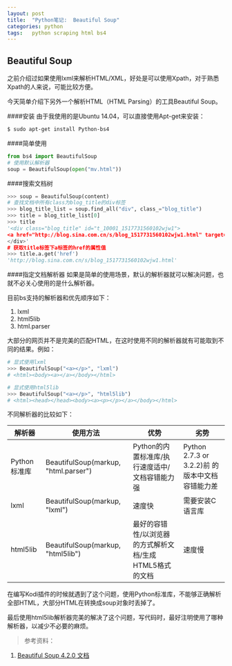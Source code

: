 ```yaml
---
layout: post
title:  "Python笔记:  Beautiful Soup"
categories: python
tags:   python scraping html bs4
---
```


Beautiful Soup
-----

之前介绍过如果使用lxml来解析HTML/XML，好处是可以使用Xpath，对于熟悉Xpath的人来说，可能比较方便。

今天简单介绍下另外一个解析HTML（HTML Parsing）的工具Beautiful Soup。

####安装 
由于我使用的是Ubuntu 14.04，可以直接使用Apt-get来安装：

```bash
$ sudo apt-get install Python-bs4
```


####简单使用

```python
from bs4 import BeautifulSoup
# 使用默认解析器
soup = BeautifulSoup(open("mv.html"))
```

####搜索文档树

```python
>>> soup = BeautifulSoup(content)
# 查找文档中所有class为blog_title的div标签
>>> blog_title_list = soup.find_all("div", class_="blog_title")
>>> title = blog_title_list[0]
>>> title
'<div class="blog_title" id="t_10001_1517731560102wjw1">
<a href="http://blog.sina.com.cn/s/blog_1517731560102wjw1.html" target="_blank">【日剧】《澄和堇/澄和薰》[单剧连载中]</a>
</div>'
# 获取title标签下a标签的href的属性值
>>> title.a.get('href')
'http://blog.sina.com.cn/s/blog_1517731560102wjw1.html'
```

####指定文档解析器
如果是简单的使用场景，默认的解析器就可以解决问题，也就不必关心使用的是什么解析器。

目前bs支持的解析器和优先顺序如下：

 1. lxml
 2. html5lib
 3. html.parser

大部分的网页并不是完美的匹配HTML，在这时使用不同的解析器就有可能取到不同的结果。例如：

```python
# 显式使用lxml
>>> BeautifulSoup("<a></p>", "lxml")
# <html><body><a></a></body></html>

# 显式使用html5lib
>>> BeautifulSoup("<a></p>", "html5lib")
# <html><head></head><body><a><p></p></a></body></html>
```

不同解析器的比较如下：

解析器     | 使用方法 | 优势 | 劣势
--------   | ------- | -----| ----
Python标准库 | BeautifulSoup(markup, "html.parser") |Python的内置标准库/执行速度适中/文档容错能力强 | Python 2.7.3 or 3.2.2)前 的版本中文档容错能力差
lxml | BeautifulSoup(markup, "lxml") |  速度快 | 需要安装C语言库
html5lib | BeautifulSoup(markup, "html5lib") | 最好的容错性/以浏览器的方式解析文档/生成HTML5格式的文档 | 速度慢

在编写Kodi插件的时候就遇到了这个问题，使用Python标准库，不能够正确解析全部HTML，大部分HTML在转换成soup对象时丢掉了。

最后使用html5lib解析器完美的解决了这个问题，写代码时，最好注明使用了哪种解析器，以减少不必要的麻烦。


>参考资料：
 1. [Beautiful Soup 4.2.0 文档](http://www.crummy.com/software/BeautifulSoup/bs4/doc/index.zh.html)
